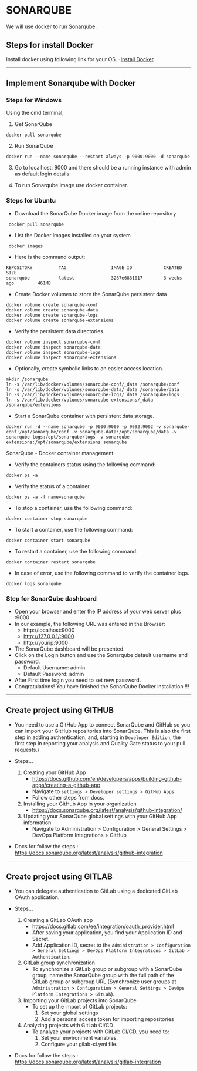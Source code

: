 # SONARQUBE
   We will use docker to run [Sonarqube](https://www.sonarqube.org/).

## Steps for install Docker
Install docker using following link for your OS.
    -[Install Docker](https://docs.docker.com/compose/install/compose-desktop/)

------------------------------------------------
## Implement Sonarqube with Docker

### Steps for Windows

Using the cmd terminal,

1. Get SonarQube
```
docker pull sonarqube
```

2. Run SonarQube
```
docker run --name sonarqube --restart always -p 9000:9000 -d sonarqube
```

3. Go to localhost: 9000 and there should be a running instance with admin as default login details

4. To run Sonarqube image use docker container.

### Steps for Ubuntu
- Download the SonarQube Docker image from the online repository
```
 docker pull sonarqube
```
- List the Docker images installed on your system
```
 docker images
```
- Here is the command output:
```
REPOSITORY          TAG                 IMAGE ID            CREATED             SIZE
sonarqube           latest              3287e6831017        3 weeks ago         461MB
```
- Create Docker volumes to store the SonarQube persistent data
```
docker volume create sonarqube-conf 
docker volume create sonarqube-data
docker volume create sonarqube-logs
docker volume create sonarqube-extensions
```
- Verify the persistent data directories.
```
docker volume inspect sonarqube-conf 
docker volume inspect sonarqube-data
docker volume inspect sonarqube-logs
docker volume inspect sonarqube-extensions
```
- Optionally, create symbolic links to an easier access location.
```
mkdir /sonarqube
ln -s /var/lib/docker/volumes/sonarqube-conf/_data /sonarqube/conf
ln -s /var/lib/docker/volumes/sonarqube-data/_data /sonarqube/data
ln -s /var/lib/docker/volumes/sonarqube-logs/_data /sonarqube/logs
ln -s /var/lib/docker/volumes/sonarqube-extensions/_data /sonarqube/extensions
```
- Start a SonarQube container with persistent data storage.
```
docker run -d --name sonarqube -p 9000:9000 -p 9092:9092 -v sonarqube-conf:/opt/sonarqube/conf -v sonarqube-data:/opt/sonarqube/data -v sonarqube-logs:/opt/sonarqube/logs -v sonarqube-extensions:/opt/sonarqube/extensions sonarqube
```

SonarQube - Docker container management
- Verify the containers status using the following command:
```
docker ps -a
```

- Verify the status of a container.
```
docker ps -a -f name=sonarqube
```

- To stop a container, use the following command:
```
docker container stop sonarqube
```

- To start a container, use the following command:
```
docker container start sonarqube
```

- To restart a container, use the following command:
```
docker container restart sonarqube
```

- In case of error, use the following command to verify the container logs.
```
docker logs sonarqube
```

### Step for SonarQube dashboard

- Open your browser and enter the IP address of your web server plus :9000
- In our example, the following URL was entered in the Browser:
    - http://localhost:9000
    - http://127.0.0.1/:9000
    - http://yourip:9000
- The SonarQube dashboard will be presented.
- Click on the Login button and use the Sonarqube default username and password.
    - Default Username: admin
    - Default Password: admin
- After First time login you need to set new password.
- Congratulations! You have finished the SonarQube Docker installation !!!


------------------------------------------------
## Create project using GITHUB

- You need to use a GitHub App to connect SonarQube and GitHub so you can import your GitHub repositories into SonarQube. This is also the first step in adding authentication, and, starting in `Developer Edition`, the first step in reporting your analysis and Quality Gate status to your pull requests.\

- Steps...
    1. Creating your GitHub App
        - https://docs.github.com/en/developers/apps/building-github-apps/creating-a-github-app
        - Navigate to `settings > Developer settings > GitHub Apps`
        - Follow other steps from docs.
    2. Installing your GitHub App in your organization
        - https://docs.sonarqube.org/latest/analysis/github-integration/
    3. Updating your SonarQube global settings with your GitHub App information
        - Navigate to Administration > Configuration > General Settings > DevOps Platform Integrations > GitHub

- Docs for follow the steps : https://docs.sonarqube.org/latest/analysis/github-integration

------------------------------------------------
## Create project using GITLAB

- You can delegate authentication to GitLab using a dedicated GitLab OAuth application.

- Steps...
    1. Creating a GitLab OAuth app
        - https://docs.gitlab.com/ee/integration/oauth_provider.html
        - After saving your application, you find your Application ID and Secret.
        - Add Application ID, secret to the `Administration > Configuration > General Settings > DevOps Platform Integrations > GitLab > Authentication`.
    2. GitLab group synchronization
        - To synchronize a GitLab group or subgroup with a SonarQube group, name the SonarQube group with the full path of the GitLab group or subgroup URL (Synchronize user groups at `Administration > Configuration > General Settings > DevOps Platform Integrations > GitLab`).
    3. Importing your GitLab projects into SonarQube
        - To set up the import of GitLab projects:
            1. Set your global settings
            2. Add a personal access token for importing repositories
    4. Analyzing projects with GitLab CI/CD
        - To analyze your projects with GitLab CI/CD, you need to:
            1. Set your environment variables.
            2. Configure your gilab-ci.yml file.

- Docs for follow the steps : https://docs.sonarqube.org/latest/analysis/gitlab-integration



